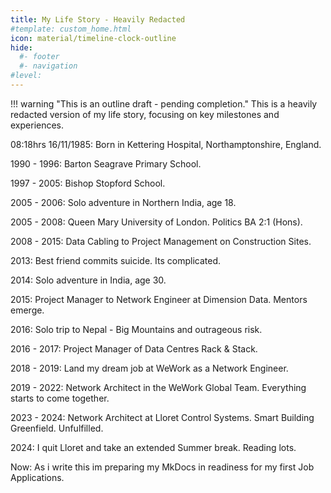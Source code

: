 ```yaml
---
title: My Life Story - Heavily Redacted 
#template: custom_home.html 
icon: material/timeline-clock-outline
hide:
  #- footer
  #- navigation
#level:
---
```


!!! warning "This is an outline draft - pending completion."
    This is a heavily redacted version of my life story, focusing on key milestones and experiences.

08:18hrs 16/11/1985: Born in Kettering Hospital, Northamptonshire, England.

1990 - 1996: Barton Seagrave Primary School. 

1997 - 2005: Bishop Stopford School.

2005 - 2006: Solo adventure in Northern India, age 18. 

2005 - 2008: Queen Mary University of London. Politics BA 2:1 (Hons).

2008 - 2015: Data Cabling to Project Management on Construction Sites.

2013: Best friend commits suicide. Its complicated. 

2014: Solo adventure in India, age 30.

2015: Project Manager to Network Engineer at Dimension Data. Mentors emerge. 

2016: Solo trip to Nepal - Big Mountains and outrageous risk. 

2016 - 2017: Project Manager of Data Centres Rack & Stack.

2018 - 2019: Land my dream job at WeWork as a Network Engineer. 

2019 - 2022: Network Architect in the WeWork Global Team. Everything starts to come together. 

2023 - 2024: Network Architect at Lloret Control Systems. Smart Building Greenfield. Unfulfilled. 

2024: I quit Lloret and take an extended Summer break. Reading lots. 

Now: As i write this im preparing my MkDocs in readiness for my first Job Applications. 